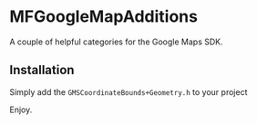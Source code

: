 # MFGoogleMapAdditions

A couple of helpful categories for the Google Maps SDK.


## Installation

Simply add the `GMSCoordinateBounds+Geometry.h` to your project


Enjoy.
